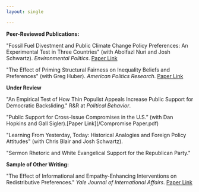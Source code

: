 ```yaml
---
layout: single

---
```


**Peer-Reviewed Publications:** 
 
"Fossil Fuel Divestment and Public Climate Change Policy Preferences: An Experimental Test in Three Countries" (with Abolfazl Nuri and Josh Schwartz). _Environmental Politics_. [Paper Link](https://www.tandfonline.com/doi/full/10.1080/09644016.2023.2178351?role=tab&tab=permissions&scroll=top)

 "The Effect of Priming Structural Fairness on Inequality Beliefs and Preferences" (with Greg Huber). _American Politics Research_. [Paper Link](https://journals.sagepub.com/eprint/XKEEENHBVUHAYAGHRCZR/full) 

**Under Review**

"An Empirical Test of How Thin Populist Appeals Increase Public Support for Democratic Backsliding." R&R at _Political Behavior_. 

"Public Support for Cross-Issue Compromises in the U.S.” (with Dan Hopkins and Gall Sigler).[Paper Link](/Compromise Paper.pdf)

"Learning From Yesterday, Today: Historical Analogies and Foreign Policy Attitudes" (with Chris Blair and Josh Schwartz).

"Sermon Rhetoric and White Evangelical Support for the Republican Party."

**Sample of Other Writing:**

"The Effect of Informational and Empathy-Enhancing Interventions on Redistributive Preferences." _Yale Journal of International Affairs_. [Paper Link](https://www.yalejournal.org/publications/the-effect-of-informational-and-empathy-enhancing-interventions-on-redistributive-preferences)
